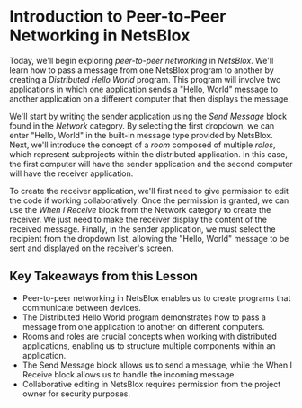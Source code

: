 # Introduction to Peer-to-Peer Networking in NetsBlox

Today, we'll begin exploring *peer-to-peer networking* in *NetsBlox*. We'll learn how to pass a message from one NetsBlox program to another by creating a *Distributed Hello World* program. This program will involve two applications in which one application sends a "Hello, World" message to another application on a different computer that then displays the message.

We'll start by writing the sender application using the *Send Message* block found in the *Network* category. By selecting the first dropdown, we can enter "Hello, World" in the built-in message type provided by NetsBlox. Next, we'll introduce the concept of a *room* composed of multiple *roles*, which represent subprojects within the distributed application. In this case, the first computer will have the sender application and the second computer will have the receiver application.

To create the receiver application, we'll first need to give permission to edit the code if working collaboratively. Once the permission is granted, we can use the *When I Receive* block from the Network category to create the receiver. We just need to make the receiver display the content of the received message. Finally, in the sender application, we must select the recipient from the dropdown list, allowing the "Hello, World" message to be sent and displayed on the receiver's screen.

## Key Takeaways from this Lesson

- Peer-to-peer networking in NetsBlox enables us to create programs that communicate between devices.
- The Distributed Hello World program demonstrates how to pass a message from one application to another on different computers.
- Rooms and roles are crucial concepts when working with distributed applications, enabling us to structure multiple components within an application.
- The Send Message block allows us to send a message, while the When I Receive block allows us to handle the incoming message.
- Collaborative editing in NetsBlox requires permission from the project owner for security purposes.